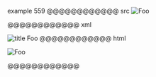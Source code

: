 example 559
@@@@@@@@@@@@ src
![Foo]

[foo]: /url "title"
@@@@@@@@@@@@ xml
<?xml version="1.0" encoding="UTF-8"?>
<!DOCTYPE document SYSTEM "CommonMark.dtd">
<document xmlns="http://commonmark.org/xml/1.0">
  <paragraph>
    <image destination="/url" title="title">
      <text>Foo</text>
    </image>
  </paragraph>
</document>
@@@@@@@@@@@@ html
<p><img src="/url" alt="Foo" title="title" /></p>
@@@@@@@@@@@@
